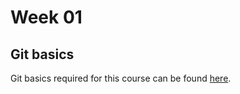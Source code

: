 # Week 01


## Git basics
Git basics required for this course can be found [here](specification/git-basics/git-basics.md).
